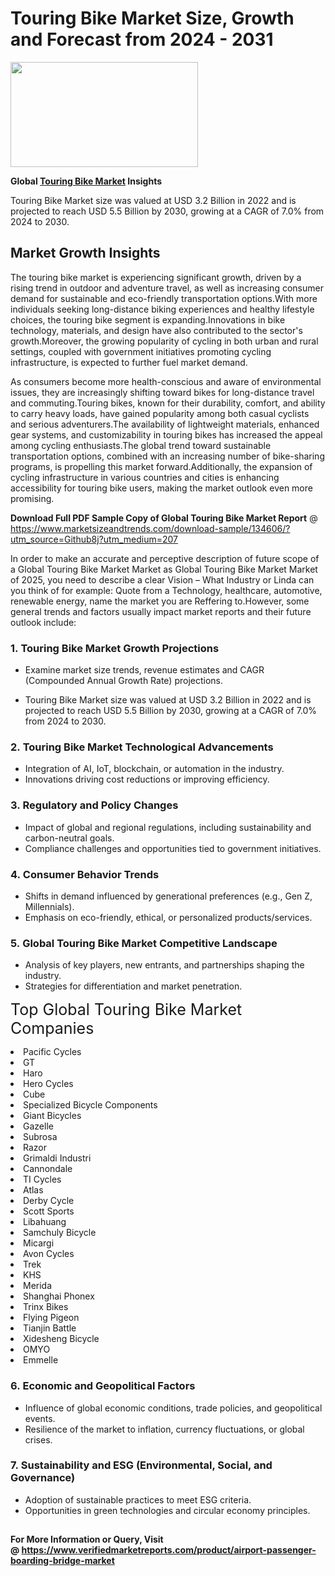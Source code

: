 <H1>Touring Bike Market Size, Growth and Forecast from 2024 - 2031</H1><img class="aligncenter size-medium wp-image-584254" src="https://thirdeyenews.in/wp-content/uploads/2024/09/Global-Market-Research-300x168.jpeg" alt="" width="300" height="168" /><p><strong>Global&nbsp;<a href="https://www.marketsizeandtrends.com/download-sample/134606/?utm_source=Github8j?utm_medium=207">Touring Bike Market</a> Insights</strong></p><p>Touring Bike Market size was valued at USD 3.2 Billion in 2022 and is projected to reach USD 5.5 Billion by 2030, growing at a CAGR of 7.0% from 2024 to 2030.</p><p><h2>Market Growth Insights</h2> <p>The touring bike market is experiencing significant growth, driven by a rising trend in outdoor and adventure travel, as well as increasing consumer demand for sustainable and eco-friendly transportation options.With more individuals seeking long-distance biking experiences and healthy lifestyle choices, the touring bike segment is expanding.Innovations in bike technology, materials, and design have also contributed to the sector's growth.Moreover, the growing popularity of cycling in both urban and rural settings, coupled with government initiatives promoting cycling infrastructure, is expected to further fuel market demand.</p> <p>As consumers become more health-conscious and aware of environmental issues, they are increasingly shifting toward bikes for long-distance travel and commuting.Touring bikes, known for their durability, comfort, and ability to carry heavy loads, have gained popularity among both casual cyclists and serious adventurers.The availability of lightweight materials, enhanced gear systems, and customizability in touring bikes has increased the appeal among cycling enthusiasts.The global trend toward sustainable transportation options, combined with an increasing number of bike-sharing programs, is propelling this market forward.Additionally, the expansion of cycling infrastructure in various countries and cities is enhancing accessibility for touring bike users, making the market outlook even more promising.<p><span class=""><strong>Download Full PDF Sample Copy of Global Touring Bike Market Report</strong> @ <a href="https://www.marketsizeandtrends.com/download-sample/134606/?utm_source=Github8j?utm_medium=207" target="_blank">https://www.marketsizeandtrends.com/download-sample/134606/?utm_source=Github8j?utm_medium=207</a></span></p><p>In order to make an accurate and perceptive description of future scope of a Global&nbsp;Touring Bike Market Market as Global&nbsp;Touring Bike Market Market of 2025, you need to describe a clear Vision &ndash; What Industry or Linda can you think of for example: Quote from a Technology, healthcare, automotive, renewable energy, name the market you are Reffering to.However, some general trends and factors usually impact market reports and their future outlook include:</p><h3>1.&nbsp;<strong>Touring Bike Market Growth Projections</strong></h3><ul><li>Examine market size trends, revenue estimates and CAGR (Compounded Annual Growth Rate) projections.</li><li><p>Touring Bike Market size was valued at USD 3.2 Billion in 2022 and is projected to reach USD 5.5 Billion by 2030, growing at a CAGR of 7.0% from 2024 to 2030.</p></li></ul><h3>2.&nbsp;<strong>Touring Bike Market Technological Advancements</strong></h3><ul><li>Integration of AI, IoT, blockchain, or automation in the industry.</li><li>Innovations driving cost reductions or improving efficiency.</li></ul><h3>3.&nbsp;<strong>Regulatory and Policy Changes</strong></h3><ul><li>Impact of global and regional regulations, including sustainability and carbon-neutral goals.</li><li>Compliance challenges and opportunities tied to government initiatives.</li></ul><h3>4.&nbsp;<strong>Consumer Behavior Trends</strong></h3><ul><li>Shifts in demand influenced by generational preferences (e.g., Gen Z, Millennials).</li><li>Emphasis on eco-friendly, ethical, or personalized products/services.</li></ul><h3>5.&nbsp;<strong>Global Touring Bike Market Competitive Landscape</strong></h3><ul><li>Analysis of key players, new entrants, and partnerships shaping the industry.</li><li>Strategies for differentiation and market penetration.</li></ul><p data-pm-slice="1 1 []"><span style="color: inherit; font-family: inherit; font-size: 25px;">Top Global Touring Bike Market Companies</span></p><div class="" data-test-id=""><p><li>Pacific Cycles</li><li> GT</li><li> Haro</li><li> Hero Cycles</li><li> Cube</li><li> Specialized Bicycle Components</li><li> Giant Bicycles</li><li> Gazelle</li><li> Subrosa</li><li> Razor</li><li> Grimaldi Industri</li><li> Cannondale</li><li> TI Cycles</li><li> Atlas</li><li> Derby Cycle</li><li> Scott Sports</li><li> Libahuang</li><li> Samchuly Bicycle</li><li> Micargi</li><li> Avon Cycles</li><li> Trek</li><li> KHS</li><li> Merida</li><li> Shanghai Phonex</li><li> Trinx Bikes</li><li> Flying Pigeon</li><li> Tianjin Battle</li><li> Xidesheng Bicycle</li><li> OMYO</li><li> Emmelle</li></p></div><h3>6.&nbsp;<strong>Economic and Geopolitical Factors</strong></h3><ul><li>Influence of global economic conditions, trade policies, and geopolitical events.</li><li>Resilience of the market to inflation, currency fluctuations, or global crises.</li></ul><h3>7.&nbsp;<strong>Sustainability and ESG (Environmental, Social, and Governance)</strong></h3><ul><li>Adoption of sustainable practices to meet ESG criteria.</li><li>Opportunities in green technologies and circular economy principles.</li></ul><h2><strong style="font-size: 14px;">For More Information or Query, Visit @&nbsp;</strong><a style="background-color: #ffffff; font-size: 14px;" href="https://www.marketsizeandtrends.com/report/touring-bike-market/" target="_blank">https://www.verifiedmarketreports.com/product/airport-passenger-boarding-bridge-market</a></h2>